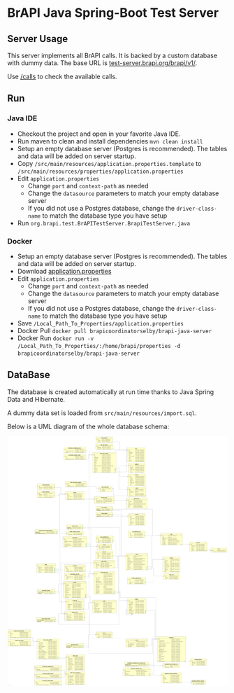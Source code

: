 # BrAPI Java Spring-Boot Test Server

## Server Usage
This server implements all BrAPI calls. It is backed by a custom database with dummy data. The base URL is [test-server.brapi.org/brapi/v1/](https://test-server.brapi.org/brapi/v1/).

Use [/calls](https://test-server.brapi.org/brapi/v1/call) to check the available calls.

## Run

### Java IDE
* Checkout the project and open in your favorite Java IDE.
* Run maven to clean and install dependencies `mvn clean install`
* Setup an empty database server (Postgres is recommended). The tables and data will be added on server startup.
* Copy `/src/main/resources/application.properties.template` to `/src/main/resources/properties/application.properties`
* Edit `application.properties`
  * Change `port` and `context-path` as needed
  * Change the `datasource` parameters to match your empty database server
  * If you did not use a Postgres database, change the `driver-class-name` to match the database type you have setup
* Run `org.brapi.test.BrAPITestServer.BrapiTestServer.java`

### Docker
* Setup an empty database server (Postgres is recommended). The tables and data will be added on server startup.
* Download [application.properties](https://github.com/plantbreeding/brapi-Java-TestServer/blob/master/src/main/resources/application.properties.template)
* Edit `application.properties`
  * Change `port` and `context-path` as needed
  * Change the `datasource` parameters to match your empty database server
  * If you did not use a Postgres database, change the `driver-class-name` to match the database type you have setup
* Save `/Local_Path_To_Properties/application.properties` 
* Docker Pull `docker pull brapicoordinatorselby/brapi-java-server`
* Docker Run `docker run -v /Local_Path_To_Properties/:/home/brapi/properties -d brapicoordinatorselby/brapi-java-server`

## DataBase

The database is created automatically at run time thanks to Java Spring Data and Hibernate. 

A dummy data set is loaded from `src/main/resources/import.sql`.

Below is a UML diagram of the whole database schema:

![dbSchema](./brapi_data_model.png)
